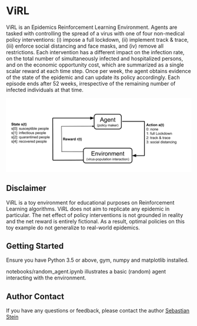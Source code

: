 # ViRL

ViRL is an Epidemics Reinforcement Learning Environment. Agents are tasked with controlling the spread of a virus with one of four non-medical policy interventions: (i) impose a full lockdown, (ii) implement track & trace, (iii) enforce social distancing and face masks, and (iv) remove all restrictions. Each intervention has a different impact on the infection rate, on the total number of simultaneously infected and hospitalized persons, and on the economic opportunity cost, which are summarized as a single scalar reward at each time step. Once per week, the agent obtains evidence of the state of the epidemic and can update its policy accordingly. Each episode ends after 52 weeks, irrespective of the remaining number of infected individuals at that time.

![image](img/ViRL_loop.png)

## Disclaimer

ViRL is a toy environment for educational purposes on Reinforcement Learning algorithms. ViRL does not aim to replicate any epidemic in particular. The net effect of policy interventions is not grounded in reality and the net reward is entirely fictional. As a result, optimal policies on this toy example do not generalize to real-world epidemics.

## Getting Started

Ensure you have Python 3.5 or above, gym, numpy and matplotlib installed.

notebooks/random_agent.ipynb illustrates a basic (random) agent interacting with the environment.

## Author Contact

If you have any questions or feedback, please contact the author
[Sebastian Stein](mailto:sebastian.stein@glasgow.ac.uk)